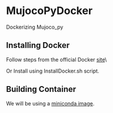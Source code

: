 # MujocoPyDocker
Dockerizing Mujoco_py

## Installing Docker
Follow steps from the official Docker [site](https://docs.docker.com/engine/install/ubuntu/)\

Or Install using InstallDocker.sh script.
## Building Container
We will be using a [miniconda image](https://hub.docker.com/r/continuumio/miniconda3). 

